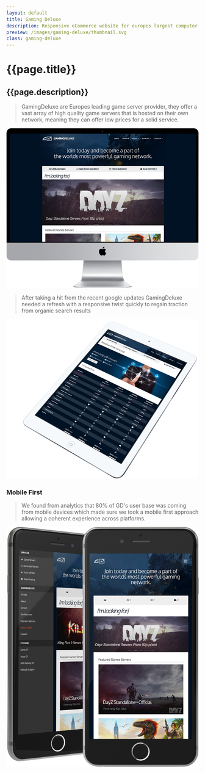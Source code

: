 ```yaml
---
layout: default
title: Gaming Deluxe
description: Responsive eCommerce website for europes largest computer game server provider.
preview: /images/gaming-deluxe/thumbnail.svg
class: gaming-deluxe
---
```


# {{page.title}}
## {{page.description}}

> GamingDeluxe are Europes leading game server provider,
> they offer a vast array of high quality game servers
> that is hosted on their own network, meaning they can offer
> low prices for a solid service.

![GD Desktop Screenshot](/images/gaming-deluxe/desktop.png)

> After taking a hit from the recent google updates
> GamingDeluxe needed a refresh with a responsive twist quickly
> to regain traction from organic search results

![GD Tablet Screenshot](/images/gaming-deluxe/tablet.png)

### Mobile First
> We found from analytics that 80% of GD's user base was coming
> from mobile devices which made sure we took a mobile first
> approach allowing a coherent experience across platforms.

![GD Mobile Screenshot](/images/gaming-deluxe/mobile.png)